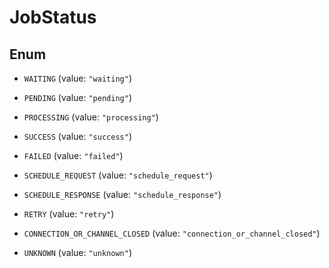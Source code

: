 

# JobStatus

## Enum


* `WAITING` (value: `"waiting"`)

* `PENDING` (value: `"pending"`)

* `PROCESSING` (value: `"processing"`)

* `SUCCESS` (value: `"success"`)

* `FAILED` (value: `"failed"`)

* `SCHEDULE_REQUEST` (value: `"schedule_request"`)

* `SCHEDULE_RESPONSE` (value: `"schedule_response"`)

* `RETRY` (value: `"retry"`)

* `CONNECTION_OR_CHANNEL_CLOSED` (value: `"connection_or_channel_closed"`)

* `UNKNOWN` (value: `"unknown"`)



